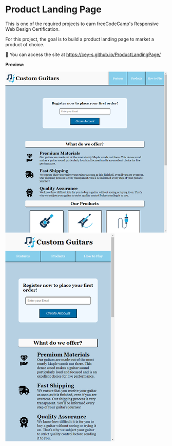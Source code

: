 # Product Landing Page
This is one of the required projects to earn freeCodeCamp's Responsive Web Design Certification.

For this project, the goal is to build a product landing page to market a product of choice.

🚀 You can access the site at https://cey-s.github.io/ProductLandingPage/

**Preview:**

<img alt="Screenshot from the website" src="ProductLandingPage1.png" width="650">
<img alt="Screenshot from the website" src="ProductLandingPage2.png" width="340">
